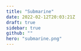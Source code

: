 ```yaml
---
title: "Submarine"
date: 2022-02-12T20:03:21Z
draft: true
sidebar: true
github: ""
hero: "submarine.png"
---
```

